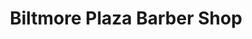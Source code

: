 ---
title: "Biltmore Plaza Barber Shop"
url: /asheville/biltmore-plaza-barber-shop/
shop: hairdresser
---